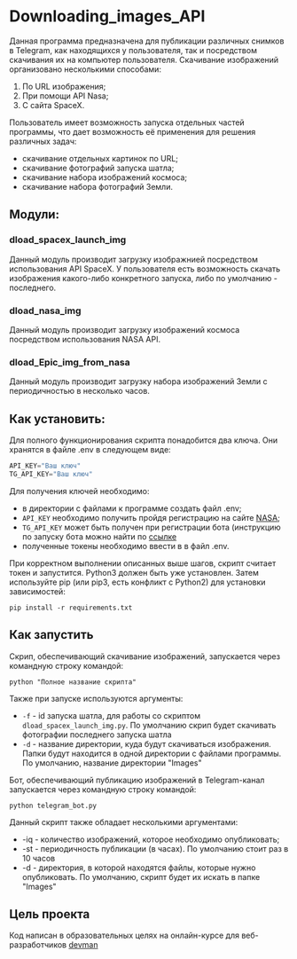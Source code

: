# Downloading_images_API
Данная программа предназначена для публикации различных снимков в Telegram, как находящихся у пользователя, так и посредством скачивания их на компьютер пользователя. Скачивание изображений организовано несколькими способами:
1. По URL изображения;
2. При помощи API Nasa;
3. С сайта SpaceX.

Пользователь имеет возможность запуска отдельных частей программы, что дает возможность её применения для решения различных задач: 
* скачивание отдельных картинок по URL;
* скачивание фотографий запуска шатла;
* скачивание набора изображений космоса;
* скачивание набора фотографий Земли.

## Модули:
### dload_spacex_launch_img

Данный модуль производит загрузку изображнией посредством использования API SpaceX. У пользователя есть возможность скачать изображения какого-либо конкретного запуска, либо по умолчанию - последнего.

### dload_nasa_img

Данный модуль производит загрузку изображений космоса посредством использования NASA API.

### dload_Epic_img_from_nasa

Данный модуль производит загрузку набора изображений Земли с периодичностью в несколько часов. 

## Как установить:

Для полного функционирования скрипта понадобится два ключа. Они хранятся в файле .env в следующем виде:

```python
API_KEY="Ваш ключ"
TG_API_KEY="Ваш ключ"
```
Для получения ключей необходимо:
* в директории с файлами к программе создать файл .env;
* `API_KEY` необходимо получить пройдя регистрацию на сайте [NASA](https://api.nasa.gov/?Generate%20API%20Key);
* `TG_API_KEY` может быть получен при регистрации бота (инструкцию по запуску бота можно найти по [ссылке](https://way23.ru/%D1%80%D0%B5%D0%B3%D0%B8%D1%81%D1%82%D1%80%D0%B0%D1%86%D0%B8%D1%8F-%D0%B1%D0%BE%D1%82%D0%B0-%D0%B2-telegram.html)
* полученные токены необходимо ввести в в файл .env.

При корректном выполнении описанных выше шагов, скрипт считает токен и запустится. Python3 должен быть уже установлен. Затем используйте pip (или pip3, есть конфликт с Python2) для установки зависимостей:

```
pip install -r requirements.txt
```

## Как запустить

Скрип, обеспечивающий скачивание изображений, запускается через командную строку командой:
```
python "Полное название скрипта"
```

Также при запуске используются аргументы:
* `-f` - id запуска шатла, для работы со скриптом `dload_spacex_launch_img.py`. По умолчанию скрип будет скачивать фотографии последнего запуска шатла
* `-d` - название директории, куда будут скачиваться изображения. Папки будут находится в одной директории с файлами программы. По умолчанию, название директории "Images"

Бот, обеспечивающий публикацию изображений в Telegram-канал запускается через командную строку командой:
```
python telegram_bot.py
```
Данный скрипт также обладает несколькими аргументами:
* -iq - количество изображений, которое необходимо опубликовать;
* -st - периодичность публикации (в часах). По умолчанию стоит раз в 10 часов
* -d - директория, в которой находятся файлы, которые нужно опубликовать. По умолчанию, скрипт будет их искать в папке "Images"

## Цель проекта

Код написан в образовательных целях на онлайн-курсе для веб-разработчиков [devman](https://devman.org/)



